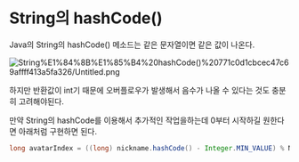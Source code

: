 # String의 hashCode()

Java의 String의 hashCode() 메소드는 같은 문자열이면 같은 값이 나온다.

![String%E1%84%8B%E1%85%B4%20hashCode()%20771c0d1cbcec47c69affff413a5fa326/Untitled.png](String%E1%84%8B%E1%85%B4%20hashCode()%20771c0d1cbcec47c69affff413a5fa326/Untitled.png)

하지만 반환값이 int기 때문에 오버플로우가 발생해서 음수가 나올 수 있다는 것도 충분히 고려해야된다.

만약 String의 hashCode를 이용해서 추가적인 작업을하는데 0부터 시작하길 원한다면 아래처럼 구현하면 된다.

```java
long avatarIndex = ((long) nickname.hashCode() - Integer.MIN_VALUE) % NUMBER_OF_AVATAR;
```